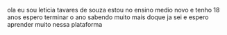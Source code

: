 ola eu sou leticia tavares de souza estou no ensino medio novo e tenho 18 anos espero terminar o ano sabendo muito mais doque ja sei e espero aprender muito nessa plataforma 
